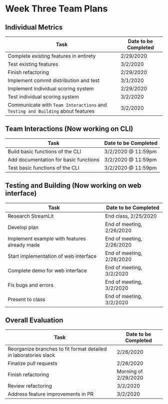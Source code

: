 # Week Three Team Plans

## Individual Metrics

Task | Date to be Completed
-----| --------------------
Complete existing features in entirety | 2/29/2020
Test existing features | 3/2/2020
Finish refactoring | 2/29/2020
Implement commit distribution and test | 3/1/2020
Implement individual scoring system | 2/29/2020
Test individual scoring system | 3/2/2020
Communicate with `Team Interactions` and `Testing and Building` about features | 3/2/2020

## Team Interactions (Now working on CLI)

Task | Date to be Completed
-----| --------------------
Build basic functions of the CLI | 3/2/2020 @ 11:59pm
Add documentation for basic functions | 3/2/2020 @ 11:59pm
Test basic functions of the CLI | 3/2/2020 @ 11:59pm

## Testing and Building (Now working on web interface)

Task | Date to be Completed
-----| --------------------
Research StreamLit | End class, 2/25/2020
Develop plan | End of meeting, 2/26/2020
Implement example with features already made | End of meeting, 2/26/2020
Start implementation of web interface | End of meeting, 2/26/2020
Complete demo for web interface | End of meeting, 3/2/2020
Fix bugs and errors | End of meeting, 3/2/2020
Present to class | End of meeting, 3/2/2020

## Overall Evaluation

Task | Date to be Completed
-----| --------------------
Reorganize branches to fit format detailed in laboratories slack | 2/26/2020
Finalize pull requests | 2/26/2020
Finish refactoring | Morning of 2/29/2020
Review refactoring | 3/2/2020
Address feature improvements in PR | 3/2/2020

